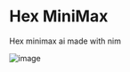 # Hex MiniMax

Hex minimax ai made with nim

![image](https://user-images.githubusercontent.com/5478546/236309703-91ac322f-27e9-441a-950d-f56a285678ad.png)
